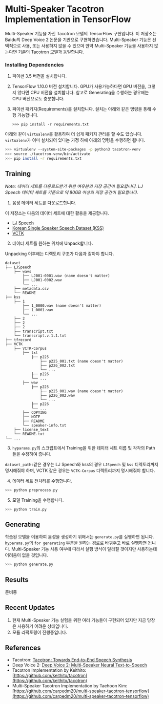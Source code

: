 # Multi-Speaker Tacotron Implementation in TensorFlow
Multi-Speaker 기능을 가진 Tacotron 모델의 TensorFlow 구현입니다. 이 저장소는 Baidu의 Deep Voice 2 논문을 기반으로 구현하였습니다. Multi-Speaker 기능은 선택적으로 사용, 또는 사용하지 않을 수 있으며 만약 Multi-Speaker 기능을 사용하지 않는다면 기존의 Tacotron 모델과 동일합니다.

### Installing Dependencies

1. 파이썬 3.5 버전을 설치합니다.

2. TensorFlow 1.10.0 버전 설치합니다. GPU가 사용가능하다면 GPU 버전을, 그렇지 않다면 CPU 버전을 설치합니다. 참고로 Generating을 수행하는 경우에는 CPU 버전으로도 충분합니다.

3. 파이썬 패키지(Requirements)를 설치합니다. 설치는 아래와 같은 명령을 통해 수행 가능합니다.
   ```
   >>> pip install -r requirements.txt
   ```

아래와 같이 `virtualenv`를 활용하여 더 쉽게 패키지 관리를 할 수도 있습니다. `virtualenv`가 이미 설치되어 있다는 가정 하에 아래의 명령을 수행하면 됩니다.

```bash
>>> virtualenv --system-site-packages -p python3 tacotron-venv
>>> source ./tacotron-venv/bin/activate
>>> pip install -r requirements.txt
```

## Training
*Note: 데이터 세트를 다운로드받기 위한 여유분의 저장 공간이 필요합니다. LJ Speech 데이터 세트를 기준으로 약 80GB 이상의 저장 공간이 필요합니다.*

1. 음성 데이터 세트를 다운로드합니다.

  이 저장소는 다음의 데이터 세트에 대한 활용을 제공합니다.
  - [LJ Speech](https://keithito.com/LJ-Speech-Dataset/)
  - [Korean Single Speaker Speech Dataset (KSS)](https://www.kaggle.com/bryanpark/korean-single-speaker-speech-dataset)
  - [VCTK](https://homepages.inf.ed.ac.uk/jyamagis/page3/page58/page58.html)

2. 데이터 세트를 원하는 위치에 Unpack합니다.

  Unpacking 이후에는 디렉토리 구조가 다음과 같아야 합니다.

  ```
  dataset
  ├── LJSpeech
      ├── wavs
          ├── LJ001-0001.wav (name doesn't matter)
          ├── LJ001-0002.wav
          └── ...
      ├── metadata.csv
      └── README
  ├── kss
      ├── 1
          ├── 1_0000.wav (name doesn't matter)
          ├── 1_0001.wav
          └── ...
      ├── 2
      ├── 2
      ├── 2
      ├── transcript.txt
      └── transcript.v.1.1.txt
  ├── tfrecord
  ├── VCTK
      ├── VCTK-Corpus
          ├── txt
              ├── p225
                  ├── p225_001.txt (name doesn't matter)
                  ├── p226_002.txt
                  └── ...
              ├── p226
              └── ...
          ├── wav
              ├── p225
                  ├── p225_001.wav (name doesn't matter)
                  ├── p226_002.wav
                  └── ...
              ├── p226
              └── ...
          ├── COPYING
          ├── NOTE
          ├── README
          └── speaker-info.txt
      ├── license_text
      └── README.txt
  └── ...
  ```

3. `hyparams.py`의 스크립트에서 Training을 위한 데이터 세트 이름 및 각각의 Path들을 수정하여 줍니다.

  `dataset_paths`같은 경우는 LJ Speech와 kss의 경우 `LJSpeech` 및 `kss` 디렉토리까지 명시해줘야 하며, VCTK 같은 경우는 `VCTK-Corpus` 디렉토리까지 명시해줘야 합니다.

4. 데이터 세트 전처리를 수행합니다.

  ```bash
  >>> python preprocess.py
  ```

5. 모델 Training을 수행합니다.

  ```bash
  >>> python train.py
  ```

## Generating
학습된 모델을 이용하여 음성을 생성하기 위해서는 `generate.py`를 실행하면 됩니다. `hyparams.py`의 `for generating` 부분을 원하는 경로로 바꿔주고 바로 실행하면 됩니다. Multi-Speaker 기능 사용 여부에 따라서 실행 방식이 달라질 것이지만 사용하는데 어려움이 없을 것입니다.

```bash
>>> python generate.py
```

## Results
준비중

## Recent Updates
1. 현재 Multi-Speaker 기능 실험을 위한 여러 기능들이 구현되어 있지만 지금 당장은 사용하기 어려운 상태입니다.
2. 모듈 리팩토링이 진행중입니다.

## References
- Tacotron: [Tacotron: Towards End-to-End Speech Synthesis](https://arxiv.org/pdf/1703.10135.pdf)
- Deep Voice 2: [Deep Voice 2: Multi-Speaker Neural Text-to-Speech](https://arxiv.org/pdf/1705.08947.pdf)
- Tacotron Implementation by Keithito: [https://github.com/keithito/tacotron](https://github.com/keithito/tacotron)
- Multi-Speaker Tacotron Implementation by Taehoon Kim: [https://github.com/carpedm20/multi-speaker-tacotron-tensorflow](https://github.com/carpedm20/multi-speaker-tacotron-tensorflow)

